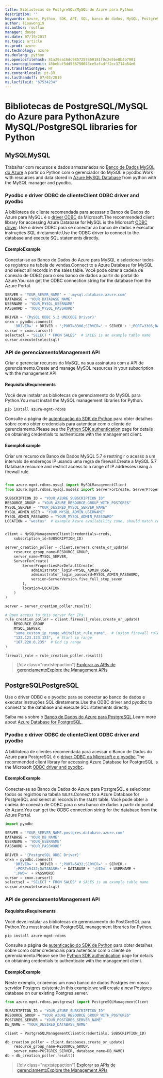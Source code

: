 ```yaml
---
title: Bibliotecas de PostgreSQL/MySQL do Azure para Python
description: ''
keywords: Azure, Python, SDK, API, SQL, banco de dados, MySQL, PostgreSQL
author: lisawong19
ms.author: routlaw
manager: douge
ms.date: 07/19/2017
ms.topic: article
ms.prod: azure
ms.technology: azure
ms.devlang: python
ms.openlocfilehash: 81a29ea16dc9857257859181f0c2e5be8b4b7901
ms.sourcegitcommit: 46bebbf5dd558750043ce5afadff2ec3714a54e6
ms.translationtype: HT
ms.contentlocale: pt-BR
ms.lasthandoff: 07/03/2019
ms.locfileid: "67534234"
---
```

# <a name="azure-mysqlpostgresql-libraries-for-python"></a><span data-ttu-id="2c9bf-103">Bibliotecas de PostgreSQL/MySQL do Azure para Python</span><span class="sxs-lookup"><span data-stu-id="2c9bf-103">Azure MySQL/PostgreSQL libraries for Python</span></span>

## <a name="mysql"></a><span data-ttu-id="2c9bf-104">MySQL</span><span class="sxs-lookup"><span data-stu-id="2c9bf-104">MySQL</span></span>

<span data-ttu-id="2c9bf-105">Trabalhar com recursos e dados armazenados no [Banco de Dados MySQL do Azure](/azure/mysql/overview) a partir do Python com o gerenciador do MySQL e pyodbc.</span><span class="sxs-lookup"><span data-stu-id="2c9bf-105">Work with resources and data stored in [Azure MySQL Database](/azure/mysql/overview) from python with the MySQL manager and pyodbc.</span></span>

### <a name="client-odbc-driver-and-pyodbc"></a><span data-ttu-id="2c9bf-106">Pyodbc e driver ODBC de cliente</span><span class="sxs-lookup"><span data-stu-id="2c9bf-106">Client ODBC driver and pyodbc</span></span>

<span data-ttu-id="2c9bf-107">A biblioteca de cliente recomendada para acessar o Banco de Dados do Azure para MySQL é o [driver ODBC](/azure/sql-database/sql-database-connect-query-python#prerequisites) da Microsoft.</span><span class="sxs-lookup"><span data-stu-id="2c9bf-107">The recommended client library for accessing Azure Database for MySQL is the Microsoft [ODBC driver](/azure/sql-database/sql-database-connect-query-python#prerequisites).</span></span> <span data-ttu-id="2c9bf-108">Use o driver ODBC para se conectar ao banco de dados e executar instruções SQL diretamente.</span><span class="sxs-lookup"><span data-stu-id="2c9bf-108">Use the ODBC driver to connect to the database and execute SQL statements directly.</span></span>

#### <a name="example"></a><span data-ttu-id="2c9bf-109">Exemplo</span><span class="sxs-lookup"><span data-stu-id="2c9bf-109">Example</span></span>

<span data-ttu-id="2c9bf-110">Conectar-se ao Banco de Dados do Azure para MySQL e selecionar todos os registros na tabela de vendas.</span><span class="sxs-lookup"><span data-stu-id="2c9bf-110">Connect to a Azure Database for MySQL and select all records in the sales table.</span></span> <span data-ttu-id="2c9bf-111">Você pode obter a cadeia de conexão de ODBC para o seu banco de dados a partir do portal do Azure.</span><span class="sxs-lookup"><span data-stu-id="2c9bf-111">You can get the ODBC connection string for the database from the Azure Portal.</span></span>

```python
SERVER = 'YOUR_SEVER_NAME' + '.mysql.database.azure.com'
DATABASE = 'YOUR_DATABASE_NAME'
USERNAME = 'YOUR_MYSQL_USERNAME'
PASSWORD = 'YOUR_MYSQL_PASSWORD'

DRIVER = '{MySQL ODBC 5.3 UNICODE Driver}'
cnxn = pyodbc.connect(
    'DRIVER=' + DRIVER + ';PORT=3306;SERVER=' + SERVER + ';PORT=3306;DATABASE=' + DATABASE + ';UID=' + USERNAME + ';PWD=' + PASSWORD)
cursor = cnxn.cursor()
selectsql = "SELECT * FROM SALES"  # SALES is an example table name
cursor.execute(selectsql)
```

### <a name="management-api"></a><span data-ttu-id="2c9bf-112">API de gerenciamento</span><span class="sxs-lookup"><span data-stu-id="2c9bf-112">Management API</span></span>

<span data-ttu-id="2c9bf-113">Criar e gerenciar recursos do MySQL na sua assinatura com a API de gerenciamento.</span><span class="sxs-lookup"><span data-stu-id="2c9bf-113">Create and manage MySQL resources in your subscription with the management API.</span></span>

#### <a name="requirements"></a><span data-ttu-id="2c9bf-114">Requisitos</span><span class="sxs-lookup"><span data-stu-id="2c9bf-114">Requirements</span></span>
<span data-ttu-id="2c9bf-115">Você deve instalar as bibliotecas de gerenciamento do MySQL para Python.</span><span class="sxs-lookup"><span data-stu-id="2c9bf-115">You must install the MySQL management libraries for Python.</span></span>
```bash
pip install azure-mgmt-rdbms
```

<span data-ttu-id="2c9bf-116">Consulte a página de [autenticação do SDK de Python](https://docs.microsoft.com/python/azure/python-sdk-azure-authenticate) para obter detalhes sobre como obter credenciais para autenticar com o cliente de gerenciamento.</span><span class="sxs-lookup"><span data-stu-id="2c9bf-116">Please see the [Python SDK authentication](https://docs.microsoft.com/python/azure/python-sdk-azure-authenticate) page for details on obtaining credentials to authenticate with the management client.</span></span>

#### <a name="example"></a><span data-ttu-id="2c9bf-117">Exemplo</span><span class="sxs-lookup"><span data-stu-id="2c9bf-117">Example</span></span>

<span data-ttu-id="2c9bf-118">Criar um recurso de Banco de Dados MySQL 5.7 e restringir o acesso a um intervalo de endereços IP usando uma regra de firewall.</span><span class="sxs-lookup"><span data-stu-id="2c9bf-118">Create a MySQL 5.7 Database resource and restrict access to a range of IP addresses using a firewall rule.</span></span>

```python

from azure.mgmt.rdbms.mysql import MySQLManagementClient
from azure.mgmt.rdbms.mysql.models import ServerForCreate, ServerPropertiesForDefaultCreate, ServerVersion

SUBSCRIPTION_ID = "YOUR_AZURE_SUBSCRIPTION_ID"
RESOURCE_GROUP = "YOUR_AZURE_RESOURCE-GROUP_WITH_POSTGRES"
MYSQL_SERVER = "YOUR_DESIRED_MYSQL_SERVER_NAME"
MYSQL_ADMIN_USER = "YOUR_MYSQL_ADMIN_USERNAME"
MYSQL_ADMIN_PASSWORD = "YOUR_MYSQL_ADMIN_PASSOWRD"
LOCATION = "westus"  # example Azure availability zone, should match resource group


client = MySQLManagementClient(credentials=creds,
    subscription_id=SUBSCRIPTION_ID)

server_creation_poller = client.servers.create_or_update(
    resource_group_name=RESOURCE_GROUP,
    server_name=MYSQL_SERVER,
    ServerForCreate(
        ServerPropertiesForDefaultCreate(
            administrator_login=MYSQL_ADMIN_USER,
            administrator_login_password=MYSQL_ADMIN_PASSWORD,
            version=ServerVersion.five_full_stop_seven
        ),
        location=LOCATION
    )
)

server = server_creation_poller.result()

# Open access to this server for IPs
rule_creation_poller = client.firewall_rules.create_or_update(
    RESOURCE_GROUP
    MYSQL_SERVER,
    "some_custom_ip_range_whitelist_rule_name",  # Custom firewall rule name
    "123.123.123.123",  # Start ip range
    "167.220.0.235"  # End ip range
)

firewall_rule = rule_creation_poller.result()
```

> [!div class="nextstepaction"]
> [<span data-ttu-id="2c9bf-119">Explorar as APIs de gerenciamento</span><span class="sxs-lookup"><span data-stu-id="2c9bf-119">Explore the Management APIs</span></span>](/python/api/overview/azure/postgresql/mysql/management)

## <a name="postgresql"></a><span data-ttu-id="2c9bf-120">PostgreSQL</span><span class="sxs-lookup"><span data-stu-id="2c9bf-120">PostgreSQL</span></span>
<span data-ttu-id="2c9bf-121">Use o driver ODBC e o pyodbc para se conectar ao banco de dados e executar instruções SQL diretamente.</span><span class="sxs-lookup"><span data-stu-id="2c9bf-121">Use the ODBC driver and pyodbc to connect to the database and execute SQL statements directly.</span></span>

<span data-ttu-id="2c9bf-122">Saiba mais sobre o [Banco de Dados do Azure para PostgreSQL](https://docs.microsoft.com/azure/postgresql/).</span><span class="sxs-lookup"><span data-stu-id="2c9bf-122">Learn more about [Azure Database for PostgreSQL](https://docs.microsoft.com/azure/postgresql/).</span></span>

### <a name="client-odbc-driver-and-pyodbc"></a><span data-ttu-id="2c9bf-123">Pyodbc e driver ODBC de cliente</span><span class="sxs-lookup"><span data-stu-id="2c9bf-123">Client ODBC driver and pyodbc</span></span>
<span data-ttu-id="2c9bf-124">A biblioteca de clientes recomendada para acessar o Banco de Dados do Azure para PostgreSQL é o [driver ODBC da Microsoft e o pyodbc](https://docs.microsoft.com/azure/sql-database/sql-database-connect-query-python#prerequisites).</span><span class="sxs-lookup"><span data-stu-id="2c9bf-124">The recommended client library for accessing Azure Database for PostgreSQL is the Microsoft [ODBC driver and pyodbc](https://docs.microsoft.com/azure/sql-database/sql-database-connect-query-python#prerequisites).</span></span>

#### <a name="example"></a><span data-ttu-id="2c9bf-125">Exemplo</span><span class="sxs-lookup"><span data-stu-id="2c9bf-125">Example</span></span> 

<span data-ttu-id="2c9bf-126">Conectar-se ao Banco de Dados do Azure para PostgreSQL e selecionar todos os registros na tabela `SALES`.</span><span class="sxs-lookup"><span data-stu-id="2c9bf-126">Connect to a Azure Database for PostgreSQL and select all records in the `SALES` table.</span></span> <span data-ttu-id="2c9bf-127">Você pode obter a cadeia de conexão de ODBC para o seu banco de dados a partir do portal do Azure.</span><span class="sxs-lookup"><span data-stu-id="2c9bf-127">You can get the ODBC connection string for the database from the Azure Portal.</span></span>

```python
import pyodbc

SERVER = 'YOUR_SERVER_NAME.postgres.database.azure.com'
DATABASE = 'YOUR_DB_NAME'
USERNAME = 'YOUR_USERNAME'
PASSWORD = 'YOUR_PASSWORD'

DRIVER = '{PostgreSQL ODBC Driver}'
cnxn = pyodbc.connect(
    'DRIVER=' + DRIVER + ';PORT=5432;SERVER=' + SERVER +
    ';PORT=5432;DATABASE=' + DATABASE + ';UID=' + USERNAME +
    ';PWD=' + PASSWORD)
cursor = cnxn.cursor()
selectsql = "SELECT * FROM SALES" # SALES is an example table name
cursor.execute(selectsql)
```

### <a name="management-api"></a><span data-ttu-id="2c9bf-128">API de gerenciamento</span><span class="sxs-lookup"><span data-stu-id="2c9bf-128">Management API</span></span>
#### <a name="requirements"></a><span data-ttu-id="2c9bf-129">Requisitos</span><span class="sxs-lookup"><span data-stu-id="2c9bf-129">Requirements</span></span>
<span data-ttu-id="2c9bf-130">Você deve instalar as bibliotecas de gerenciamento do PostGreSQL para Python.</span><span class="sxs-lookup"><span data-stu-id="2c9bf-130">You must install the PostgreSQL management libraries for Python.</span></span>
```bash
pip install azure-mgmt-rdbms
```

<span data-ttu-id="2c9bf-131">Consulte a página de [autenticação do SDK de Python](https://docs.microsoft.com/python/azure/python-sdk-azure-authenticate) para obter detalhes sobre como obter credenciais para autenticar com o cliente de gerenciamento.</span><span class="sxs-lookup"><span data-stu-id="2c9bf-131">Please see the [Python SDK authentication](https://docs.microsoft.com/python/azure/python-sdk-azure-authenticate) page for details on obtaining credentials to authenticate with the management client.</span></span>

#### <a name="example"></a><span data-ttu-id="2c9bf-132">Exemplo</span><span class="sxs-lookup"><span data-stu-id="2c9bf-132">Example</span></span>
<span data-ttu-id="2c9bf-133">Neste exemplo, criaremos um novo banco de dados Postgres em nosso servidor Postgres existente.</span><span class="sxs-lookup"><span data-stu-id="2c9bf-133">In this example we will create a new Postgres database on our existing Postgres server.</span></span>
```python
from azure.mgmt.rdbms.postgresql import PostgreSQLManagementClient

SUBSCRIPTION_ID = "YOUR_AZURE_SUBSCRIPTION_ID"
RESOURCE_GROUP = "YOUR_AZURE_RESOURCE_GROUP_WITH_POSTGRES"
POSTGRES_SERVER = "YOUR_POSTGRES_SERVER_NAME"
DB_NAME = "YOUR_DESIRED_DATABASE_NAME"

client = PostgreSQLManagementClient(credentials, SUBSCRIPTION_ID)

db_creation_poller = client.databases.create_or_update(
    resource_group_name=RESOURCE_GROUP,
    server_name=POSTGRES_SERVER, database_name=DB_NAME)
db = db_creation_poller.result()
```

> [!div class="nextstepaction"]
> [<span data-ttu-id="2c9bf-134">Explorar as APIs de gerenciamento</span><span class="sxs-lookup"><span data-stu-id="2c9bf-134">Explore the Management APIs</span></span>](/python/api/overview/azure/postgresql/mysql/management)
